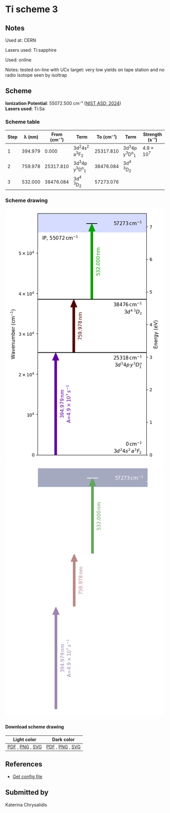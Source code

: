 # Ti scheme 3

## Notes

Used at: CERN

Lasers used: Ti:sapphire

Used: online

Notes: tested on-line with UCx target: very low yields on tape station and no radio isotope seen by isoltrap





## Scheme

**Ionization Potential**: 55072.500 cm⁻¹ ([NIST ASD, 2024](https://www.nist.gov/pml/atomic-spectra-database))  
**Lasers used**: Ti:Sa

### Scheme table

| Step | λ (nm)  | From (cm⁻¹) |                          Term                           | To (cm⁻¹) |                          Term                           |    Strength (s⁻¹)    |
| ---- | ------- | ----------- | ------------------------------------------------------- | --------- | ------------------------------------------------------- | -------------------- |
| 1    | 394.979 | 0.000       | 3d<sup>2</sup>4s<sup>2</sup> a<sup>3</sup>F<sub>2</sub> | 25317.810 | 3d<sup>3</sup>4p y<sup>3</sup>D<sup>o</sup><sub>1</sub> | 4.9 × 10<sup>7</sup> |
| 2    | 759.978 | 25317.810   | 3d<sup>3</sup>4p y<sup>3</sup>D<sup>o</sup><sub>1</sub> | 38476.084 | 3d<sup>4</sup> <sup>3</sup>D<sub>2</sub>                |                      |
| 3    | 532.000 | 38476.084   | 3d<sup>4</sup> <sup>3</sup>D<sub>2</sub>                | 57273.076 |                                                         |                      |


### Scheme drawing

![ti scheme, light mode](ti-003/ti-003-light.png#only-light)
![ti scheme, dark mode](ti-003/ti-003-dark-web.png#only-dark)

#### Download scheme drawing

|                                            Light color                                            |                                           Dark color                                           |
| ------------------------------------------------------------------------------------------------- | ---------------------------------------------------------------------------------------------- |
| [PDF](ti-003/ti-003-light.pdf) , [PNG](ti-003/ti-003-light.png) , [SVG](ti-003/ti-003-light.svg)  | [PDF](ti-003/ti-003-dark.pdf) , [PNG](ti-003/ti-003-dark.png) , [SVG](ti-003/ti-003-dark.svg)  |


## References

  - [Get config file](https://github.com/RIMS-Code/rims-code.github.io/blob/main/db/ti-003.json)



## Submitted by

Katerina Chrysalidis

